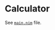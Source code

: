 # Calculator

See [`main.nim`](https://github.com/Ethosa/toshiko/blob/master/examples/calculator/main.nim) file.

